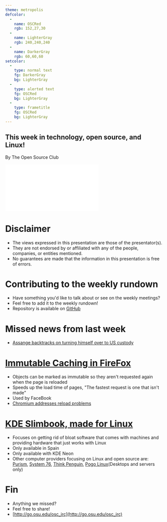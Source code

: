 ```yaml
---
theme: metropolis
defcolor:
  -
    name: OSCRed
    rgb: 152,27,30
  -
    name: LighterGray
    rgb: 240,240,240
  -
    name: DarkerGray
    rgb: 60,60,60
setcolor:
  -
    type: normal text
    fg: DarkerGray
    bg: LighterGray
  -
    type: alerted text
    fg: OSCRed
    bg: LighterGray
  -
    type: frametitle
    fg: OSCRed
    bg: LighterGray
---
```


## This week in technology, open source, and Linux!

By The Open Source Club

![OSC Logo](osc-logo.pdf "Open Source Club at Ohio State Logo")

# Disclaimer
* The views expressed in this presentation are those of the presentator(s).
* They are not endorsed by or affiliated with any of the people, companies, or entities mentioned.
* No guarantees are made that the information in this presentation is free of errors.

# Contributing to the weekly rundown
* Have something you'd like to talk about or see on the weekly meetings?
* Feel free to add it to the weekly rundown!
* Repository is available on [GitHub](https://github.com/OSUOSC/ossc-weekly-rundown)

# Missed news from last week
* [Assange backtracks on turning himself over to US custody](https://www.washingtonpost.com/world/the_americas/wikileaks-julian-assange-retreats-from-extradition-pledge/2017/01/18/3b85d2aa-dde2-11e6-8902-610fe486791c_story.html)

# [Immutable Caching in FireFox](https://hacks.mozilla.org/2017/01/using-immutable-caching-to-speed-up-the-web/)
* Objects can be marked as immutable so they aren't requested again when the page is reloaded
* Speeds up the load time of pages, "The fastest request is one that isn't made"
* Used by FaceBook
* [Chromium addresses reload problems](https://blog.chromium.org/2017/01/reload-reloaded-faster-and-leaner-page_26.html)

# [KDE Slimbook, made for Linux](http://kde.slimbook.es/)
* Focuses on getting rid of bloat software that comes with machines and providing hardware that just works with Linux
* Only available in Spain
* Only available with KDE Neon
* Other computer providers focusing on Linux and open source are: [Purism](https://puri.sm/), [System 76](https://system76.com/), [Think Penguin](https://www.thinkpenguin.com/), [Pogo Linux](http://www.pogolinux.com/)(Desktops and servers only)

# Fin

* Anything we missed?
* Feel free to share!
* [http://go.osu.edu/osc_irc](http://go.osu.edu/osc_irc)
